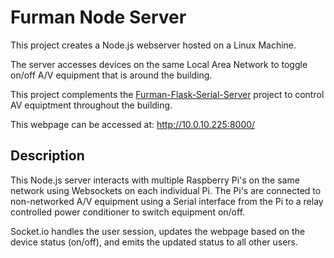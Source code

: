 # Furman Node Server 

This project creates a Node.js webserver hosted on a Linux Machine.

The server accesses devices on the same Local Area Network to toggle on/off A/V equipment that is around the building.

This project complements the [Furman-Flask-Serial-Server](https://github.com/brandonlavello/Furman-Flask-Serial-Server) project to control AV equiptment throughout the building.

This webpage can be accessed at: http://10.0.10.225:8000/

## Description

This Node.js server interacts with multiple Raspberry Pi's on the same network using Websockets on each individual Pi.  The Pi's are connected to non-networked A/V equipment using a Serial interface from the Pi to a relay controlled power conditioner to switch equipment on/off.

Socket.io handles the user session, updates the webpage based on the device status (on/off), and emits the updated status to all other users.
